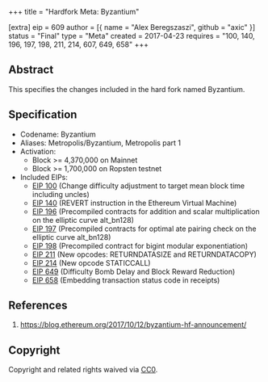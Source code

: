 +++
title = "Hardfork Meta: Byzantium"

[extra]
eip = 609
author = [{ name = "Alex Beregszaszi", github = "axic" }]
status = "Final"
type = "Meta"
created = 2017-04-23
requires = "100, 140, 196, 197, 198, 211, 214, 607, 649, 658"
+++

## Abstract

This specifies the changes included in the hard fork named Byzantium.

## Specification

- Codename: Byzantium
- Aliases: Metropolis/Byzantium, Metropolis part 1
- Activation:
  - Block >= 4,370,000 on Mainnet
  - Block >= 1,700,000 on Ropsten testnet
- Included EIPs:
  - [EIP 100](https://eips.ethereum.org/EIPS/eip-100) (Change difficulty adjustment to target mean block time including uncles)
  - [EIP 140](https://eips.ethereum.org/EIPS/eip-140) (REVERT instruction in the Ethereum Virtual Machine)
  - [EIP 196](https://eips.ethereum.org/EIPS/eip-196) (Precompiled contracts for addition and scalar multiplication on the elliptic curve alt_bn128)
  - [EIP 197](https://eips.ethereum.org/EIPS/eip-197) (Precompiled contracts for optimal ate pairing check on the elliptic curve alt_bn128)
  - [EIP 198](https://eips.ethereum.org/EIPS/eip-198) (Precompiled contract for bigint modular exponentiation)
  - [EIP 211](https://eips.ethereum.org/EIPS/eip-211) (New opcodes: RETURNDATASIZE and RETURNDATACOPY)
  - [EIP 214](https://eips.ethereum.org/EIPS/eip-214) (New opcode STATICCALL)
  - [EIP 649](https://eips.ethereum.org/EIPS/eip-649) (Difficulty Bomb Delay and Block Reward Reduction)
  - [EIP 658](https://eips.ethereum.org/EIPS/eip-658) (Embedding transaction status code in receipts)

## References

1. https://blog.ethereum.org/2017/10/12/byzantium-hf-announcement/

## Copyright

Copyright and related rights waived via [CC0](https://creativecommons.org/publicdomain/zero/1.0/).
